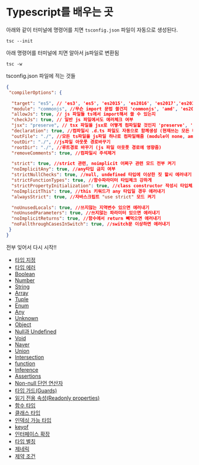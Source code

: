 # Typescript를 배우는 곳

아래와 같이 터미널에 명령어를 치면 `tsconfig.json` 파일이 자동으로 생성된다.

```
tsc --init
```

아래 명령어를 터미널에 치면 알아서 js파일로 변환됨

```
tsc -w
```


tsconfig.json 파일에 적는 것들
```json
{
 "compilerOptions": {

  "target": "es5", // 'es3', 'es5', 'es2015', 'es2016', 'es2017','es2018', 'esnext' 가능
  "module": "commonjs", //무슨 import 문법 쓸건지 'commonjs', 'amd', 'es2015', 'esnext'
  "allowJs": true, // js 파일들 ts에서 import해서 쓸 수 있는지 
  "checkJs": true, // 일반 js 파일에서도 에러체크 여부 
  "jsx": "preserve", // tsx 파일을 jsx로 어떻게 컴파일할 것인지 'preserve', 'react-native', 'react'
  "declaration": true, //컴파일시 .d.ts 파일도 자동으로 함께생성 (현재쓰는 모든 타입이 정의된 파일)
  "outFile": "./", //모든 ts파일을 js파일 하나로 컴파일해줌 (module이 none, amd, system일 때만 가능)
  "outDir": "./", //js파일 아웃풋 경로바꾸기
  "rootDir": "./", //루트경로 바꾸기 (js 파일 아웃풋 경로에 영향줌)
  "removeComments": true, //컴파일시 주석제거 

  "strict": true, //strict 관련, noimplicit 어쩌구 관련 모드 전부 켜기
  "noImplicitAny": true, //any타입 금지 여부
  "strictNullChecks": true, //null, undefined 타입에 이상한 짓 할시 에러내기 
  "strictFunctionTypes": true, //함수파라미터 타입체크 강하게 
  "strictPropertyInitialization": true, //class constructor 작성시 타입체크 강하게
  "noImplicitThis": true, //this 키워드가 any 타입일 경우 에러내기
  "alwaysStrict": true, //자바스크립트 "use strict" 모드 켜기

  "noUnusedLocals": true, //쓰지않는 지역변수 있으면 에러내기
  "noUnusedParameters": true, //쓰지않는 파라미터 있으면 에러내기
  "noImplicitReturns": true, //함수에서 return 빼먹으면 에러내기 
  "noFallthroughCasesInSwitch": true, //switch문 이상하면 에러내기 
 }
}
```

전부 잊어서 다시 시작!!

- [타입 지정](anything.md#타입-지정)
- [타입 에러](anything.md#타입-에러)
- [Boolean](anything.md#Boolean)
- [Number](anything.md#Number)
- [String](anything.md#String)
- [Array](anything.md#Array)
- [Tuple](anything.md#Tuple)
- [Enum](anything.md#Enum)
- [Any](anything.md#Any)
- [Unknown](anything.md#Unknown)
- [Object](anything.md#Object)
- [Null과 Undefined](anything.md#Null과-Undefined)
- [Void](anything.md#Void)
- [Naver](anything.md#Naver)
- [Union](anything.md#Union)
- [Intersection](anything.md#Intersection)
- [function](anything.md#function)
- [Inference](anything.md#Inference)
- [Assertions](anything.md#Assertions)
- [Non-null 단언 연산자](anything.md#Non-null-단언-연산자)
- [타입 가드(Guards)](anything.md#타입-가드(Guards))
- [읽기 전용 속성(Readonly properties)](anything.md#읽기-전용-속성(Readonly-properties))
- [함수 타입](anything.md#함수-타입)
- [클래스 타입](anything.md#클래스-타입)
- [인덱싱 가능 타입](anything.md#인덱싱-가능-타입(Indexable-types))
- [keyof](anything.md#keyof)
- [인터페이스 확장](anything.md#인터페이스-확장)
- [타입 별칭](anything.md#타입-별칭(Type-Aliases))
- [제네릭](anything.md#제네릭(Generic))
- [제약 조건](anything.md#제약-조건)